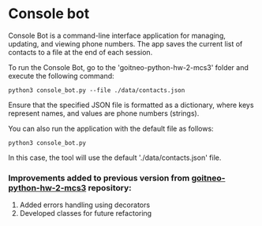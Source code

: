 # Console bot
Console Bot is a command-line interface application for managing, updating, and
viewing phone numbers. The app saves the current list of contacts to a file at
the end of each session.

To run the Console Bot, go to the 'goitneo-python-hw-2-mcs3' folder and execute
the following command:
```console
python3 console_bot.py --file ./data/contacts.json
```
Ensure that the specified JSON file is formatted as a dictionary, where keys
represent names, and values are phone numbers (strings).

You can also run the application with the default file as follows:
```console
python3 console_bot.py
```
In this case, the tool will use the default './data/contacts.json' file.

### Improvements added to previous version from [goitneo-python-hw-2-mcs3](https://github.com/AntonChubarov/goitneo-python-hw-2-mcs3) repository:

1. Added errors handling using decorators
2. Developed classes for future refactoring
